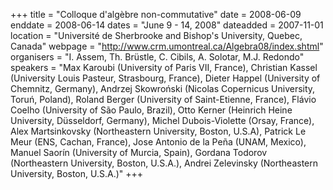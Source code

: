 +++
title = "Colloque d'algèbre non-commutative"
date = 2008-06-09
enddate = 2008-06-14
dates = "June 9 - 14, 2008"
dateadded = 2007-11-01
location = "Université de Sherbrooke and Bishop's University, Quebec, Canada"
webpage = "http://www.crm.umontreal.ca/Algebra08/index.shtml"
organisers = "I. Assem, Th. Brüstle, C. Cibils, A. Solotar, M.J. Redondo"
speakers = "Max Karoubi (University of Paris VII, France), Christian Kassel (University Louis Pasteur, Strasbourg, France), Dieter Happel (University of Chemnitz, Germany), Andrzej Skowroński (Nicolas Copernicus University, Toruń, Poland), Roland Berger (University of Saint-Etienne, France), Flávio Coelho (University of São Paulo, Brazil), Otto Kerner (Heinrich Heine University, Düsseldorf, Germany), Michel Dubois-Violette (Orsay, France), Alex Martsinkovsky (Northeastern University, Boston, U.S.A), Patrick Le Meur (ENS, Cachan, France), Jose Antonio de la Peña (UNAM, Mexico), Manuel Saorín (University of Murcia, Spain), Gordana Todorov (Northeastern University, Boston, U.S.A.), Andrei Zelevinsky (Northeastern University, Boston, U.S.A.)"
+++
